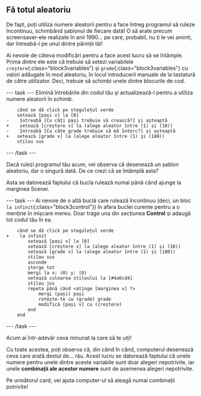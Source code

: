 ## Fă totul aleatoriu

De fapt, poți utiliza numere aleatorii pentru a face întreg programul să ruleze încontinuu, schimbând șablonul de fiecare dată! O să arate precum screensaver-ele realizate în anii 1990... pe care, probabil, nu ți le vei aminti, dar întreabă-l pe unul dintre părinții tăi!

Ai nevoie de câteva modificări pentru a face acest lucru să se întâmple. Prima dintre ele este că trebuie să setezi variabilele `creștere`{:class="block3variables“} și `grade`{:class="block3variables"} cu valori adăugate în mod aleatoriu, în locul introducerii manuale de la tastatură de către utilizator. Deci, trebuie să schimbi unele dintre blocurile de cod.

--- task --- Elimină întrebările din codul tău și actualizează-l pentru a utiliza numere aleatorii în schimb.

```blocks3
    când se dă click pe stegulețul verde
    setează [pași v] la [0]
-    întreabă [Cu câți pași trebuie să crească?] și așteaptă
+    setează [creștere v] la (alege aleator între (1) și (10))
-    întreabă [Cu câte grade trebuie să mă întorc?] și așteaptă
+   setează [grade v] la (alege aleator între (1) și (180))
    stilou sus
```

--- /task ---

Dacă rulezi programul tău acum, vei observa că desenează un șablon aleatoriu, dar o singură dată. De ce crezi că se întâmplă asta?

Asta se datorează faptului că bucla rulează numai până când ajunge la marginea Scenei.

--- task --- Ai nevoie de o altă buclă care rulează încontinuu (deci, un bloc `la infinit`{:class="block3control"}) în afara buclei curente pentru a o menține în mișcare mereu. Doar trage una din secțiunea **Control** și adaugă tot codul tău în ea.

```blocks3
    când se dă click pe stegulețul verde
+    la infinit 
        setează [pași v] la [0]
        setează [creștere v] la (alege aleator între (1) și (10))
        setează [grade v] la (alege aleator între (1) și (180))
        stilou sus
        ascunde
        șterge tot
        mergi la x: (0) y: (0)
        setează culoarea stiloului la [#4a6cd4]
        stilou jos
        repeta până când <atinge [marginea v] ?> 
            mergi (pași) pași
            rotește-te cw (grade) grade
            modifică [pași v] cu (creștere)
        end
    end
```

--- /task ---

Acum ai într-adevăr ceva minunat la care să te uiți!

Cu toate acestea, poți observa că, din când în când, computerul desenează ceva care arată destul de... rău. Acest lucru se datorează faptului că unele numere pentru unele dintre aceste variabile sunt doar alegeri nepotrivite, iar unele **combinații ale acestor numere** sunt de asemenea alegeri nepotrivite.

Pe următorul card, vei ajuta computer-ul să aleagă numai combinații potrivite!